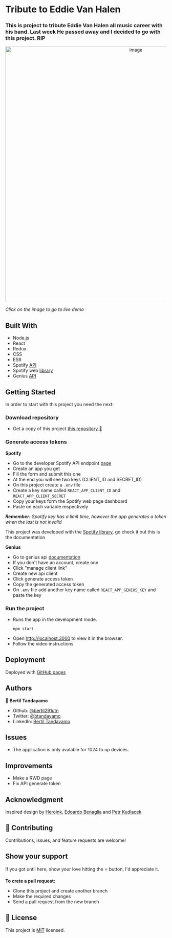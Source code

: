 # Tribute to Eddie Van Halen

### This is project to tribute Eddie Van Halen all music career with his band. Last week He passed away and I decided to go with this project. RIP

[<div align="center"><img src="https://user-images.githubusercontent.com/24902525/95813875-7cbd8400-0cde-11eb-9c08-19542eb66ad4.png" alt="image" width="800" /></div>](https://bertil291utn.github.io/oda-eddie-van-halen/)

*Click on the image to go to live demo*

## Built With 

- Node.js
- React
- Redux
- CSS
- ES6
- Spotify [API](https://developer.spotify.com/console/)
- Spotify web [library](https://www.npmjs.com/package/spotify-web-api-js)
- Genius [API](https://docs.genius.com/#/) 

## Getting Started

In order to start with this project you need the next:
### Download repository
- Get a copy of this project [this repository :blue_book:](https://github.com/bertil291utn/oda-eddie-van-halen.git)
### Generate access tokens

**Spotify**

- Go to the developer Spotify API endpoint [page](https://developer.spotify.com/console/)
- Create an app you get
- Fill the form and submit this one
- At the end you will see two keys (CLIENT_ID and SECRET_ID)
- On this project create a `.env` file 
- Create a key name called `REACT_APP_CLIENT_ID` and `REACT_APP_CLIENT_SECRET`
- Copy your keys form the Spotify web page dashboard
- Paste on each variable respectively 

***Remember:** Spotify key has a limit time, however the app generates a token when the last is not invalid*

This project was developed with the [Spotify library](https://www.npmjs.com/package/spotify-web-api-js), go check it out this is the documentation 

**Genius**
- Go to genius api [documentation](https://docs.genius.com/#/search-h2)
- If you don't have an account, create one
- Click "manage client link"
- Create new api client
- Click generate access token 
- Copy the generated access token 
- On `.env` file add another key name called `REACT_APP_GENIUS_KEY` and paste the key

### Run the project 

- Runs the app in the development mode.<br />
  ```
  npm start
  ```
- Open [http://localhost:3000](http://localhost:3000) to view it in the browser.
- Follow the video instructions 


## Deployment

Deployed with [GitHub pages](https://pages.github.com/)  


## Authors

👤 **Bertil Tandayamo**

- Github: [@bertil291utn](https://github.com/bertil291utn)
- Twitter: [@btandayamo](https://twitter.com/batandayamo)
- LinkedIn: [Bertil Tandayamo](http://bit.ly/bertil_linkedin)

## Issues
- The application is only avalable for 1024 to up devices.

## Improvements
- Make a RWD page
- Fix API generate token 


## Acknowledgment

Inspired design by [Heroink](https://www.behance.net/heroink), [Edoardo Benaglia](https://www.behance.net/gallery/75928301/Album-packaging-Lost-Breed?tracking_source=search_projects_recommended%7Ccd%20album%20packaging) and
[Petr Kudlacek](https://www.behance.net/gallery/47526119/Nasilnik-EP-cover?tracking_source=search_projects_recommended%7Ccd%20cover)  

## 🤝 Contributing

Contributions, issues, and feature requests are welcome!

## Show your support

If you got until here, show your love hitting the ⭐️ button, I'd appreciate it.

**To crete a pull request:**
- Clone this project and create another branch
- Make the required changes 
- Send a pull request from the new branch  

## 📝 License

This project is [MIT](LICENSE) licensed.



